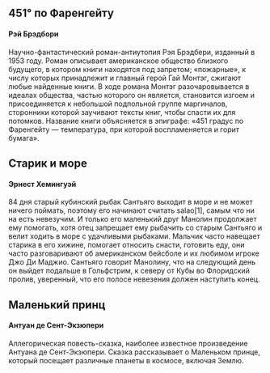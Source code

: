 <h2> 451° по Фаренгейту </h2>
<h4> Рэй Брэдбори </h4>

Научно-фантастический роман-антиутопия Рэя Брэдбери, изданный в 1953 году. 
Роман описывает американское общество близкого будущего, в котором книги находятся под запретом; «пожарные», 
к числу которых принадлежит и главный герой Гай Монтэг, сжигают любые найденные книги. 
В ходе романа Монтэг разочаровывается в идеалах общества, частью которого он является, 
становится изгоем и присоединяется к небольшой подпольной группе маргиналов, сторонники которой заучивают тексты книг, 
чтобы спасти их для потомков. 
Название книги объясняется в эпиграфе: «451 градус по Фаренгейту — температура, при которой воспламеняется и горит бумага».

<h2> Старик и море </h2> 
<h4> Эрнест Хемингуэй </h4>

84 дня старый кубинский рыбак Сантьяго выходит в море и не может ничего поймать, поэтому его начинают считать salao[1], самым что ни на есть невезучим. И только его маленький друг Манолин продолжает ему помогать, хотя отец запрещает ему рыбачить со старым Сантьяго и велит ходить в море с удачливыми рыбаками. Мальчик часто навещает старика в его хижине, помогает относить снасти, готовить еду, они часто разговаривают об американском бейсболе и их любимом игроке Джо Ди Маджио. Сантьяго говорит Манолину, что на следующий день он выйдет подальше в Гольфстрим, к северу от Кубы во Флоридский пролив, уверенный, что его полосе невезения должен наступить конец.

<h2> Маленький принц </h2>
<h4> Антуан де Сент-Экзюпери </h4>

Аллегорическая повесть-сказка, наиболее известное произведение Антуана де Сент-Экзюпери. Сказка рассказывает о Маленьком принце, который посещает различные планеты в космосе, включая Землю.
